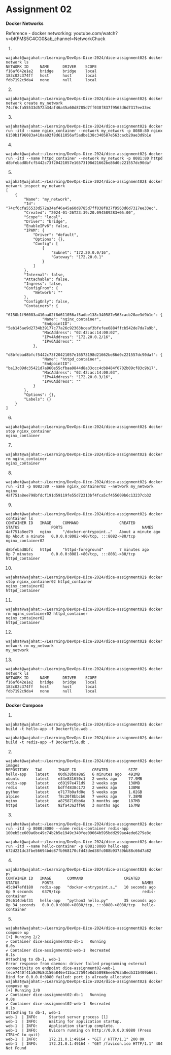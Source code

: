 
# Assignment 02

**Docker Networks**

Reference - docker networking: youtube.com/watch?v=bKFMS5C4CG0&ab_channel=NetworkChuck

1) 

    wajahat@wajahat:~/Learning/DevOps-Dice-2024/dice-assignment02$ docker network ls
    NETWORK ID     NAME      DRIVER    SCOPE
    f16af642e1e2   bridge    bridge    local
    183c02c374ff   host      host      local
    fdb7192c9da4   none      null      local

2) 

    wajahat@wajahat:~/Learning/DevOps-Dice-2024/dice-assignment02$ docker network create my_network 
    74cf6cfa55533d572a34af46a45a60d8785d7ff038f837f9563d6d7317ee33ec

3) 

    wajahat@wajahat:~/Learning/DevOps-Dice-2024/dice-assignment02$ docker run -itd --name nginx_container --network my_network -p 8080:80 nginx
    6150b1f96083a410aa02f8d611056af5adbe138c340587e563cacb20ae3d9b1e


4) 

    wajahat@wajahat:~/Learning/DevOps-Dice-2024/dice-assignment02$ docker run -itd --name httpd_container --network my_network -p 8081:80 httpd
    d8bfebad8bfcf5442c73f20421057e16573198d21662be86d0c221557dc90daf


5) 

    wajahat@wajahat:~/Learning/DevOps-Dice-2024/dice-assignment02$ docker network inspect my_network 
    [
        {
            "Name": "my_network",
            "Id": "74cf6cfa55533d572a34af46a45a60d8785d7ff038f837f9563d6d7317ee33ec",
            "Created": "2024-01-26T23:39:20.094589283+05:00",
            "Scope": "local",
            "Driver": "bridge",
            "EnableIPv6": false,
            "IPAM": {
                "Driver": "default",
                "Options": {},
                "Config": [
                    {
                        "Subnet": "172.20.0.0/16",
                        "Gateway": "172.20.0.1"
                    }
                ]
            },
            "Internal": false,
            "Attachable": false,
            "Ingress": false,
            "ConfigFrom": {
                "Network": ""
            },
            "ConfigOnly": false,
            "Containers": {
                "6150b1f96083a410aa02f8d611056af5adbe138c340587e563cacb20ae3d9b1e": {
                    "Name": "nginx_container",
                    "EndpointID": "5eb145ae9d2734b39177c77a26c92363bceaf3bfefee6884ffcb542de7da7a9b",
                    "MacAddress": "02:42:ac:14:00:02",
                    "IPv4Address": "172.20.0.2/16",
                    "IPv6Address": ""
                },
                "d8bfebad8bfcf5442c73f20421057e16573198d21662be86d0c221557dc90daf": {
                    "Name": "httpd_container",
                    "EndpointID": "ba13c09dc35421d7a860e55cfbaa0844d8a33ccc4cb8484f6702b09cf83c9b17",
                    "MacAddress": "02:42:ac:14:00:03",
                    "IPv4Address": "172.20.0.3/16",
                    "IPv6Address": ""
                }
            },
            "Options": {},
            "Labels": {}
        }
    ]

6) 

    wajahat@wajahat:~/Learning/DevOps-Dice-2024/dice-assignment02$ docker stop nginx_container 
    nginx_container

7) 

    wajahat@wajahat:~/Learning/DevOps-Dice-2024/dice-assignment02$ docker rm nginx_container 
    nginx_container

8) 

    wajahat@wajahat:~/Learning/DevOps-Dice-2024/dice-assignment02$ docker run -itd -p 8082:80 --name nginx_container02 --network my_network nginx
    4af751a8ee798bfdcf191d59119fe55d72313bf4fca5cf455609b6c13237cb32

9) 

    wajahat@wajahat:~/Learning/DevOps-Dice-2024/dice-assignment02$ docker container ls
    CONTAINER ID   IMAGE     COMMAND                  CREATED              STATUS              PORTS                                   NAMES
    4af751a8ee79   nginx     "/docker-entrypoint.…"   About a minute ago   Up About a minute   0.0.0.0:8082->80/tcp, :::8082->80/tcp   nginx_container02

    d8bfebad8bfc   httpd     "httpd-foreground"       7 minutes ago        Up 7 minutes        0.0.0.0:8081->80/tcp, :::8081->80/tcp   httpd_container


10) 

    wajahat@wajahat:~/Learning/DevOps-Dice-2024/dice-assignment02$ docker stop nginx_container02 httpd_container 
    nginx_container02
    httpd_container

11) 

    wajahat@wajahat:~/Learning/DevOps-Dice-2024/dice-assignment02$ docker rm nginx_container02 httpd_container 
    nginx_container02
    httpd_container

12) 

    wajahat@wajahat:~/Learning/DevOps-Dice-2024/dice-assignment02$ docker network rm my_network 
    my_network

13) 

    wajahat@wajahat:~/Learning/DevOps-Dice-2024/dice-assignment02$ docker network ls
    NETWORK ID     NAME      DRIVER    SCOPE
    f16af642e1e2   bridge    bridge    local
    183c02c374ff   host      host      local
    fdb7192c9da4   none      null      local



*******************************************
**Docker Compose**


1) 

    wajahat@wajahat:~/Learning/DevOps-Dice-2024/dice-assignment02$ docker build -t hello-app -f Dockerfile.web .

    wajahat@wajahat:~/Learning/DevOps-Dice-2024/dice-assignment02$ docker build -t redis-app -f Dockerfile.db .

2) 

    wajahat@wajahat:~/Learning/DevOps-Dice-2024/dice-assignment02$ docker images
    REPOSITORY   TAG       IMAGE ID       CREATED         SIZE
    hello-app    latest    00d638b0a8a5   6 minutes ago   491MB
    ubuntu       latest    e34e831650c1   2 weeks ago     77.9MB
    redis-app    latest    c69197e471d9   2 weeks ago     138MB
    redis        latest    bdff4838c172   2 weeks ago     138MB
    python       latest    e7177b0afd0e   5 weeks ago     1.02GB
    alpine       latest    f8c20f8bbcb6   7 weeks ago     7.38MB
    nginx        latest    a8758716bb6a   3 months ago    187MB
    httpd        latest    92fa43a2ff60   3 months ago    167MB


3) 

    wajahat@wajahat:~/Learning/DevOps-Dice-2024/dice-assignment02$ docker run -itd -p 8080:8080 --name redis-container redis-app
    100eb5ce609a6bc49c74b2b5e1949c340fee09664b595bdd299ae4ede6279e8c

    wajahat@wajahat:~/Learning/DevOps-Dice-2024/dice-assignment02$ docker run -itd --name hello-container -p 8081:8080 hello-app
    672d221dc3fbe56694bde87fb968170cfd43ded38fc088b93739bb88c66d7a82


4) 

    wajahat@wajahat:~/Learning/DevOps-Dice-2024/dice-assignment02$ docker ps
    CONTAINER ID   IMAGE       COMMAND                  CREATED          STATUS          PORTS                                       NAMES
    45c847efd180   redis-app   "docker-entrypoint.s…"   10 seconds ago   Up 9 seconds    6379/tcp                                    redis-container
    29c614debf31   hello-app   "python3 hello.py"       35 seconds ago   Up 34 seconds   0.0.0.0:8080->8080/tcp, :::8080->8080/tcp   hello-container

5) 

    wajahat@wajahat:~/Learning/DevOps-Dice-2024/dice-assignment02$ docker compose up
    [+] Running 2/2
    ✔ Container dice-assignment02-db-1   Running                                                                                                              0.0s 
    ✔ Container dice-assignment02-web-1  Recreated                                                                                                            0.1s 
    Attaching to db-1, web-1
    Error response from daemon: driver failed programming external connectivity on endpoint dice-assignment02-web-1 (ece7440f41a8d9b8d150a846e415ac27594e8d558986ee6763a8ed5315409b66): Bind for 0.0.0.0:8080 failed: port is already allocated
    wajahat@wajahat:~/Learning/DevOps-Dice-2024/dice-assignment02$ docker compose up
    [+] Running 2/0
    ✔ Container dice-assignment02-db-1   Running                                                                                                              0.0s 
    ✔ Container dice-assignment02-web-1  Recreated                                                                                                            0.1s 
    Attaching to db-1, web-1
    web-1  | INFO:     Started server process [1]
    web-1  | INFO:     Waiting for application startup.
    web-1  | INFO:     Application startup complete.
    web-1  | INFO:     Uvicorn running on http://0.0.0.0:8080 (Press CTRL+C to quit)
    web-1  | INFO:     172.21.0.1:49164 - "GET / HTTP/1.1" 200 OK
    web-1  | INFO:     172.21.0.1:49164 - "GET /favicon.ico HTTP/1.1" 404 Not Found

